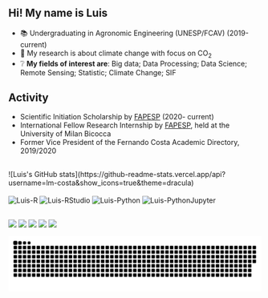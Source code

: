 ## Hi! My name is Luis

- 📚 Undergraduating in Agronomic Engineering (UNESP/FCAV) (2019-current)
- 🔨 My research is about climate change with focus on CO<sub>2</sub>
- ❔ **My fields of interest are**: Big data; Data Processing; Data Science; Remote Sensing; Statistic; Climate Change; SIF

  
## Activity
- Scientific Initiation Scholarship by [FAPESP](https://bv.fapesp.br/en/bolsas/190947/spatial-and-temporal-variability-of-atmospheric-co2-in-the-metropolitan-region-of-ribeirao-preto-sao/) (2020- current)
- International Fellow Research Internship by [FAPESP](https://bv.fapesp.br/en/bolsas/197773/evaluation-of-different-approaches-for-the-retrieval-of-sun-induced-fluorescence/), held at the University of Milan Bicocca 
- Former Vice President of the Fernando Costa Academic Directory, 2019/2020
  
##

 <div>
  ![Luis's GitHub stats](https://github-readme-stats.vercel.app/api?username=lm-costa&show_icons=true&theme=dracula)
</div>

<div style="display: inline_block"><br>
  <img align="center" alt="Luis-R" height="30" width="40" src="https://cdn.jsdelivr.net/gh/devicons/devicon/icons/r/r-original.svg">
  <img align="center" alt="Luis-RStudio" height="30" width="40" src="https://cdn.jsdelivr.net/gh/devicons/devicon/icons/rstudio/rstudio-original.svg">
  <img align="center" alt="Luis-Python" height="30" width="40" src="https://cdn.jsdelivr.net/gh/devicons/devicon/icons/python/python-original.svg">
  <img align="center" alt="Luis-PythonJupyter" height="30" width="40" src="https://cdn.jsdelivr.net/gh/devicons/devicon/icons/jupyter/jupyter-original-wordmark.svg">
</div>
  
  ##
  
<div> 
  <a href="https://orcid.org/0000-0002-0698-4616" target="_blank"><img src="https://img.shields.io/badge/-ORCID-4CAF50&?style=for-the-badge&logo=orcid&logoColor=white" target="_blank"></a>
  <a href="https://www.researchgate.net/profile/Luis-Miguel-22?ev=hdr_xprf&_sg=5TRFjhLTTyt1o_cikrNXUD7Ku3HEfc_LvvCCqNZ3-fVwldqrtb7QtP6jSB6m7brbR_XAZYPP-ijgtD_rczx5o8Da" target="_blank"><img src="https://img.shields.io/badge/-RESEARCHGATE-61DAFB?style=for-the-badge&logo=researchgate&logoColor=white" target="_blank"></a>
  <a href="https://instagram.com/_lm.costa" target="_blank"><img src="https://img.shields.io/badge/-Instagram-%23E4405F?style=for-the-badge&logo=instagram&logoColor=white" target="_blank"></a>
  <a href="https://www.linkedin.com/in/luis-miguel-da-costa-940676184/" target="_blank"><img src="https://img.shields.io/badge/-LinkedIn-%230077B5?style=for-the-badge&logo=linkedin&logoColor=white" target="_blank"></a>  
    <a href = "mailto:luism.costa00@gmail.com"><img src="https://img.shields.io/badge/-Gmail-%23333?style=for-the-badge&logo=gmail&logoColor=white" target="_blank"></a>
 
  ![Snake animation](https://github.com/lm-costa/lm-costa/blob/output/github-contribution-grid-snake.svg)
 
</div>

